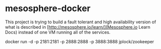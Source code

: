 mesosphere-docker
=================

This project is trying to build a fault tolerant and high availability version of what is described in [http://mesosphere.io/learn/](Mesosphere.io Learn Docs) instead of one VM running all of the services.


docker run -d -p 2181:2181 -p 2888:2888 -p 3888:3888 jplock/zookeeper


